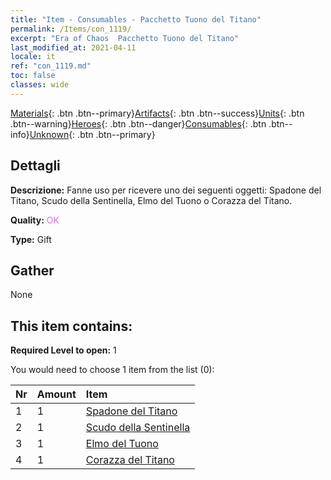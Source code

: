 ```yaml
---
title: "Item - Consumables - Pacchetto Tuono del Titano"
permalink: /Items/con_1119/
excerpt: "Era of Chaos  Pacchetto Tuono del Titano"
last_modified_at: 2021-04-11
locale: it
ref: "con_1119.md"
toc: false
classes: wide
---
```

 [Materials](/it/Items/){: .btn .btn--primary}[Artifacts](/it/Items/Artifacts/){: .btn .btn--success}[Units](/it/Items/Units/){: .btn .btn--warning}[Heroes](/it/Items/Heroes/){: .btn .btn--danger}[Consumables](/it/Items/Consumables/){: .btn .btn--info}[Unknown](/it/Items/Unknown/){: .btn .btn--primary}

## Dettagli
 **Descrizione:** Fanne uso per ricevere uno dei seguenti oggetti: Spadone del Titano, Scudo della Sentinella, Elmo del Tuono o Corazza del Titano.

 **Quality:** <span style="color: #DA70D6">OK</span>

 **Type:** Gift

## Gather

  None

## This item contains:

 **Required Level to open:** 1

 You would need to choose 1 item from the list (0):

  | Nr | Amount |     Item    |
  |:---|:-------|:------------|
  | 1 | 1 | [Spadone del Titano](/it/Items/art_156/) | 
  | 2 | 1 | [Scudo della Sentinella](/it/Items/art_157/) | 
  | 3 | 1 | [Elmo del Tuono](/it/Items/art_158/) | 
  | 4 | 1 | [Corazza del Titano](/it/Items/art_159/) | 
